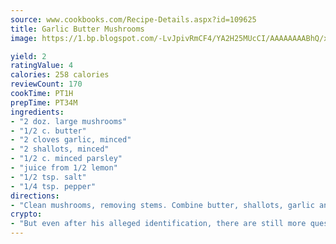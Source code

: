 ```yaml
---
source: www.cookbooks.com/Recipe-Details.aspx?id=109625
title: Garlic Butter Mushrooms
image: https://1.bp.blogspot.com/-LvJpivRmCF4/YA2H25MUcCI/AAAAAAAABhQ/xgndXuMf7Zopp5S4RExCblnSp5YGujfSQCLcBGAsYHQ/s320/8.png

yield: 2
ratingValue: 4
calories: 258 calories
reviewCount: 170
cookTime: PT1H
prepTime: PT34M
ingredients:
- "2 doz. large mushrooms"
- "1/2 c. butter"
- "2 cloves garlic, minced"
- "2 shallots, minced"
- "1/2 c. minced parsley"
- "juice from 1/2 lemon"
- "1/2 tsp. salt"
- "1/4 tsp. pepper"
directions:
- "Clean mushrooms, removing stems. Combine butter, shallots, garlic and parsley. Process. Add lemon juice, salt and pepper. Blend briefly. Place mushrooms in a shallow baking dish. Fill each mushroom with a dollop of garlic butter mixture about 1/2 or 1 teaspoon each. Bake at 400u00b0 for 10 to 12 minutes."
crypto:
- "But even after his alleged identification, there are still more questions than answers about the enigmatic creator of Bitcoin."
---
```


